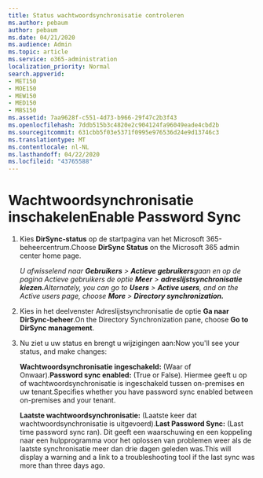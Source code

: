 ```yaml
---
title: Status wachtwoordsynchronisatie controleren
ms.author: pebaum
author: pebaum
ms.date: 04/21/2020
ms.audience: Admin
ms.topic: article
ms.service: o365-administration
localization_priority: Normal
search.appverid:
- MET150
- MOE150
- MEW150
- MED150
- MBS150
ms.assetid: 7aa9628f-c551-4d73-b966-29f47c2b3f43
ms.openlocfilehash: 7ddb515b3c4820e2c904124fa96049eade4cbd2b
ms.sourcegitcommit: 631cbb5f03e5371f0995e976536d24e9d13746c3
ms.translationtype: MT
ms.contentlocale: nl-NL
ms.lasthandoff: 04/22/2020
ms.locfileid: "43765588"
---
```

# <a name="enable-password-sync"></a><span data-ttu-id="c58da-102">Wachtwoordsynchronisatie inschakelen</span><span class="sxs-lookup"><span data-stu-id="c58da-102">Enable Password Sync</span></span>

1.  <span data-ttu-id="c58da-103">Kies **DirSync-status** op de startpagina van het Microsoft 365-beheercentrum.</span><span class="sxs-lookup"><span data-stu-id="c58da-103">Choose **DirSync Status** on the Microsoft 365 admin center home page.</span></span> 
    
     <span data-ttu-id="c58da-104">*U afwisselend naar **Gebruikers** \> **Actieve gebruikers**gaan en op de pagina Actieve gebruikers de optie **Meer** \> **adreslijstsynchronisatie kiezen.***</span><span class="sxs-lookup"><span data-stu-id="c58da-104">*Alternately, you can go to **Users** \> **Active users**, and on the Active users page, choose **More** \> **Directory synchronization.***</span></span> 
    
2. <span data-ttu-id="c58da-105">Kies in het deelvenster Adreslijstsynchronisatie de optie **Ga naar DirSync-beheer**.</span><span class="sxs-lookup"><span data-stu-id="c58da-105">On the Directory Synchronization pane, choose **Go to DirSync management**.</span></span> 
    
3. <span data-ttu-id="c58da-106">Nu ziet u uw status en brengt u wijzigingen aan:</span><span class="sxs-lookup"><span data-stu-id="c58da-106">Now you'll see your status, and make changes:</span></span>
    
    <span data-ttu-id="c58da-107">**Wachtwoordsynchronisatie ingeschakeld:** (Waar of Onwaar).</span><span class="sxs-lookup"><span data-stu-id="c58da-107">**Password sync enabled:** (True or False).</span></span> <span data-ttu-id="c58da-108">Hiermee geeft u op of wachtwoordsynchronisatie is ingeschakeld tussen on-premises en uw tenant.</span><span class="sxs-lookup"><span data-stu-id="c58da-108">Specifies whether you have password sync enabled between on-premises and your tenant.</span></span> 
    
    <span data-ttu-id="c58da-109">**Laatste wachtwoordsynchronisatie:** (Laatste keer dat wachtwoordsynchronisatie is uitgevoerd).</span><span class="sxs-lookup"><span data-stu-id="c58da-109">**Last Password Sync:** (Last time password sync ran).</span></span> <span data-ttu-id="c58da-110">Dit geeft een waarschuwing en een koppeling naar een hulpprogramma voor het oplossen van problemen weer als de laatste synchronisatie meer dan drie dagen geleden was.</span><span class="sxs-lookup"><span data-stu-id="c58da-110">This will display a warning and a link to a troubleshooting tool if the last sync was more than three days ago.</span></span> 
    

